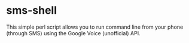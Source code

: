 sms-shell
=========

This simple perl script allows you to run command line from your phone (through SMS) using the Google Voice (unofficial) API.
